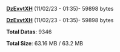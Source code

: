[**DzExvtXH**](/data/DzExvtXH.txt) (11/02/23 - 01:35)- 59898 bytes

[**DzExvtXH**](/data/DzExvtXH.txt) (11/02/23 - 01:35)- 59898 bytes

**Total Datas**: 9346

**Total Size**: 63.16 MB / 63.2 MB